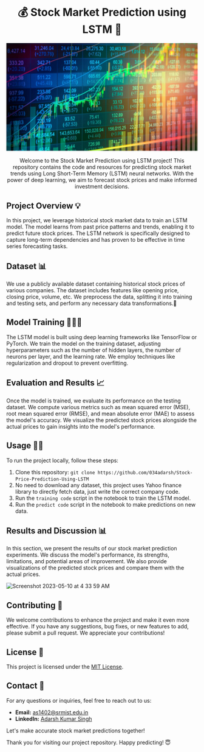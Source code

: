 <h1 align="center">💰 Stock Market Prediction using LSTM 💸</h1>

<p align="center">
  <img src="Stock market.jpeg" alt="Stock Market Prediction" />
</p>

<p align="center">
  Welcome to the Stock Market Prediction using LSTM project! This repository contains the code and resources for predicting stock market trends using Long Short-Term Memory (LSTM) neural networks. With the power of deep learning, we aim to forecast stock prices and make informed investment decisions.
</p>

## Project Overview 💡
In this project, we leverage historical stock market data to train an LSTM model. The model learns from past price patterns and trends, enabling it to predict future stock prices. The LSTM network is specifically designed to capture long-term dependencies and has proven to be effective in time series forecasting tasks.

## Dataset 📊
We use a publicly available dataset containing historical stock prices of various companies. The dataset includes features like opening price, closing price, volume, etc. We preprocess the data, splitting it into training and testing sets, and perform any necessary data transformations.🫡

## Model Training 🧑🏻‍💻
The LSTM model is built using deep learning frameworks like TensorFlow or PyTorch. We train the model on the training dataset, adjusting hyperparameters such as the number of hidden layers, the number of neurons per layer, and the learning rate. We employ techniques like regularization and dropout to prevent overfitting.

## Evaluation and Results 📈
Once the model is trained, we evaluate its performance on the testing dataset. We compute various metrics such as mean squared error (MSE), root mean squared error (RMSE), and mean absolute error (MAE) to assess the model's accuracy. We visualize the predicted stock prices alongside the actual prices to gain insights into the model's performance.

## Usage 💪🏻
To run the project locally, follow these steps:
1. Clone this repository: `git clone https://github.com/034adarsh/Stock-Price-Prediction-Using-LSTM`
2. No need to download any dataset, this project uses Yahoo finance library to directly fetch data, just write the correct company code.
3. Run the `training code` script in the notebook to train the LSTM model.
4. Run the `predict code` script in the notebook to make predictions on new data.

## Results and Discussion 📊
In this section, we present the results of our stock market prediction experiments. We discuss the model's performance, its strengths, limitations, and potential areas of improvement. We also provide visualizations of the predicted stock prices and compare them with the actual prices.

<img width="1028" alt="Screenshot 2023-05-10 at 4 33 59 AM" src="https://github.com/034adarsh/Stock-Price-Prediction-Using-LSTM/assets/95336274/2590dc7b-29bb-45ae-b0a2-1bf869db0125">

## Contributing 🤝
We welcome contributions to enhance the project and make it even more effective. If you have any suggestions, bug fixes, or new features to add, please submit a pull request. We appreciate your contributions!

## License 🔐
This project is licensed under the [MIT License](LICENSE).

## Contact 📩
For any questions or inquiries, feel free to reach out to us:
- **Email:** as1402@srmist.edu.in
- **LinkedIn:** [Adarsh Kumar Singh](https://www.linkedin.com/in/adarsh-kumar-singh-3aa172201/)

Let's make accurate stock market predictions together!

Thank you for visiting our project repository. Happy predicting! 😇
